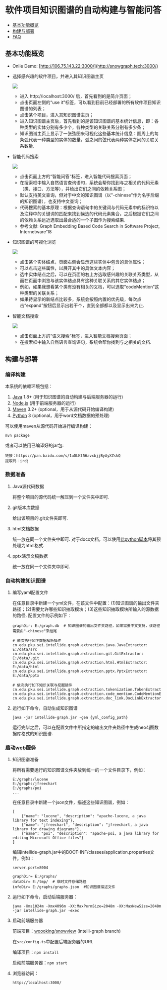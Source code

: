 # 软件项目知识图谱的自动构建与智能问答

- [基本功能概览](#user-guide)
- [构建与部署](#install)
- [FAQ](https://github.com/linzeqipku/intellide-graph/blob/master/docs/FAQ.md)

<a name="user-guide"></a>
## 基本功能概览

- Onlie Demo: [http://106.75.143.22:3000/](http://snowgraph.tech:3000/)

- 选择感兴趣的软件项目，并进入其知识图谱主页

    ![](https://github.com/linzeqipku/intellide-graph/raw/master/docs/figures/start.gif)
    
    - 进入 http://localhost:3000/ 后，首先看到的是简介页面；
    - 点击页面左侧的“use it”标签，可以看到目前已经部署的所有软件项目知识图谱的列表；
    - 点击某个项目，进入其知识图谱主页；
    - 进入知识图谱主页后，首先看到的是该知识图谱的基本统计信息，即：各种类型的实体分别有多少个，各种类型的关联关系分别有多少条；
    - 知识图谱主页上显示了一张弦图来可视化这些基本统计信息：圆周上的每条弧代表一种类型的实体的数量，弧之间的弦代表两种实体之间的关联关系数量.
    
- 智能代码搜索

    ![](https://github.com/linzeqipku/intellide-graph/raw/master/docs/figures/api_search.gif)
    
    - 点击页面上方的“智能问答”标签，进入智能代码搜索页面；
    - 在搜索框中输入自然语言查询语句，系统会帮你找到与之相关的代码元素（类、接口、方法等），并给出它们之间的依赖关系图；
    - 默认支持英文查询，但对于中文的知识图谱（以"-chinese"作为名字后缀的知识图谱），也支持中文查询；
    - 代码搜索的基本原理：根据查询语句中的关键词与代码元素中的标识符以及注释中的关键词的匹配来找到候选的代码元素集合，之后根据它们之间的依赖关系远近选取出最合适的一个子图作为搜索结果.
    - 参考文献: Graph Embedding Based Code Search in Software Project, Internetware'18
    
- 知识图谱的可视化浏览

    ![](https://github.com/linzeqipku/intellide-graph/raw/master/docs/figures/surf.gif)
    
    - 点击某个实体结点，页面右侧会显示这些实体中包含的具体属性；
    - 可以点击这些属性，以展开其中的具体文本内容；
    - 选中实体结点之后，可以在页面的右上方选取感兴趣的关联关系类型，从而在页面中浏览与该实体结点具有这种关联关系的其它实体结点；
    - 例如，如果我想看某个类有没有相关的文档，可以选取“codeMention”这种类型的关联关系；
    - 如果待显示的新结点比较多，系统会按照内置的优先级，每次点击“expand”按钮后显示出若干个，直到全部都以及显示出来为止.
    
- 智能文档搜索

    ![](https://github.com/linzeqipku/intellide-graph/raw/master/docs/figures/doc_search.gif)
    
    - 点击页面上方的“语义搜索”标签，进入智能文档搜索页面；
    - 在搜索框中输入自然语言查询语句，系统会帮你找到与之相关的文档.

<a name="install"></a>
## 构建与部署

### 编译构建

本系统的依赖环境包括：

1. [Java](https://www.java.com/download/) 1.8+ (用于知识图谱的自动构建与后端服务器的运行)
2. [Node.js](https://www.npmjs.com/) (用于前端服务器的运行)
3. [Maven](https://maven.apache.org/) 3.2+ (optional，用于从源代码开始编译构建)
4. [Python](https://www.python.org/) 3 (optional，用于word文档数据的预处理)

可以使用maven从源代码开始进行编译构建：

```
mvn package
```

或者可以使用已编译好的jar包:

```
链接：https://pan.baidu.com/s/1uDLKt56avxbjjByAyXZskQ 
提取码：irdj
```

### 数据准备

1. Java源代码数据

    将整个项目的源代码统一解压到一个文件夹中即可.

2. git版本库数据

    给出该项目的.git文件夹即可.
    
3. html文档数据

    统一放在同一个文件夹中即可.
    对于docx文档，可以使用[此python脚本](https://gist.github.com/linzeqipku/3cec0b90e9e51445a2ffc5e15cdf4ae0)将其预处理为html格式.
    
4. pptx演示文稿数据

    统一放在同一个文件夹中即可.
    
### 自动构建知识图谱

1. 编写yaml配置文件

    在任意目录中新建一个yml文件，在该文件中配置：(1)知识图谱的输出文件夹路径；(2)需要允许哪些知识抽取模块；(3)这些知识抽取模块所输入的源数据的路径.
    配置文件的示例如下：
    
    ```
    graphDir: E:/graph.db  # 知识图谱的输出文件夹路径，如果需要中文支持，该路径需要由"-chinese"来结尾
    
    # 依次执行如下数据解析插件
    cn.edu.pku.sei.intellide.graph.extraction.java.JavaExtractor: E:/data/src
    cn.edu.pku.sei.intellide.graph.extraction.git.GitExtractor: E:/data/.git
    cn.edu.pku.sei.intellide.graph.extraction.html.HtmlExtractor: E:/data/html
    cn.edu.pku.sei.intellide.graph.extraction.pptx.PptxExtractor: E:/data/pptx
    
    # 依次执行如下知识关联与挖掘插件
    cn.edu.pku.sei.intellide.graph.extraction.tokenization.TokenExtractor:
    cn.edu.pku.sei.intellide.graph.extraction.code_mention.CodeMentionExtractor:
    cn.edu.pku.sei.intellide.graph.extraction.doc_link.DocLinkExtractor:
    ```
    
 2. 运行如下命令，自动生成知识图谱
 
     ```
     java -jar intellide-graph.jar -gen {yml_config_path}
     ```
     
     运行完毕之后，可以在配置文件中所指定的输出文件夹路径中生成neo4j图数据库格式的知识图谱.
     
### 启动web服务

1. 知识图谱准备

    将所有需要运行的知识图谱文件夹放到统一的一个文件目录下，例如：
    
    ```
    E:/graphs/lucene
    E:/graphs/jfreechart
    E:/graphs/poi
    ...
    ```
    
    在任意目录中新建一个json文件，描述这些知识图谱，例如：
    
    ```
    [
        {"name": "lucene", "description": "apache-lucene, a java library for text indexing"},
        {"name": "jfreechart", "description": "jfreechart, a java library for drawing diagrams"},
        {"name": "poi", "description": "apache-poi, a java library for editing Microsoft Office files"}
    ]
    ```
    
    编辑intellide-graph.jar中的BOOT-INF/classes/application.properties文件，例如：
    
    ```
    server.port=8004
    
    graphDir= E:/graphs/
    dataDir= E:/tmp/  # 临时文件存储路径
    infoDir= E:/graphs/graphs.json  #知识图谱描述文件
    ```
    
2. 运行如下命令，启动后端服务器：

    ```
    java -Xms1024m -Xmx4096m -XX:MaxPermSize=2048m -XX:MaxNewSize=2048m -jar intellide-graph.jar -exec
    ```
    
3. 启动前端服务器

    前端项目：[woooking/snowview](https://github.com/woooking/snowview) (intelli-graph branch)
    
    在```src/config.ts```中配置后端服务器的URL
    
    编译项目：```npm install```
    
    启动前端服务器：```npm start```
    
4. 浏览器访问：

    ```
    http://localhost:3000/
    ```
